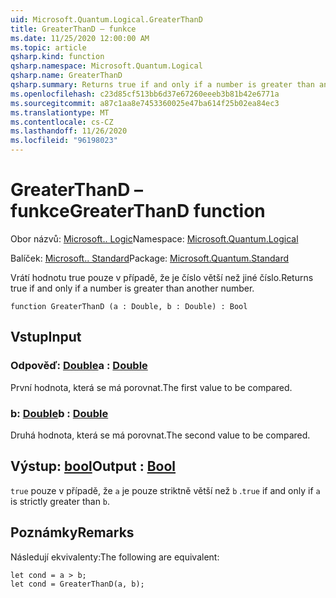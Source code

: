 ```yaml
---
uid: Microsoft.Quantum.Logical.GreaterThanD
title: GreaterThanD – funkce
ms.date: 11/25/2020 12:00:00 AM
ms.topic: article
qsharp.kind: function
qsharp.namespace: Microsoft.Quantum.Logical
qsharp.name: GreaterThanD
qsharp.summary: Returns true if and only if a number is greater than another number.
ms.openlocfilehash: c23d85cf513bb6d37e67260eeeb3b81b42e6771a
ms.sourcegitcommit: a87c1aa8e7453360025e47ba614f25b02ea84ec3
ms.translationtype: MT
ms.contentlocale: cs-CZ
ms.lasthandoff: 11/26/2020
ms.locfileid: "96198023"
---
```

# <a name="greaterthand-function"></a><span data-ttu-id="abba5-102">GreaterThanD – funkce</span><span class="sxs-lookup"><span data-stu-id="abba5-102">GreaterThanD function</span></span>

<span data-ttu-id="abba5-103">Obor názvů: [Microsoft.. Logic](xref:Microsoft.Quantum.Logical)</span><span class="sxs-lookup"><span data-stu-id="abba5-103">Namespace: [Microsoft.Quantum.Logical](xref:Microsoft.Quantum.Logical)</span></span>

<span data-ttu-id="abba5-104">Balíček: [Microsoft.. Standard](https://nuget.org/packages/Microsoft.Quantum.Standard)</span><span class="sxs-lookup"><span data-stu-id="abba5-104">Package: [Microsoft.Quantum.Standard](https://nuget.org/packages/Microsoft.Quantum.Standard)</span></span>


<span data-ttu-id="abba5-105">Vrátí hodnotu true pouze v případě, že je číslo větší než jiné číslo.</span><span class="sxs-lookup"><span data-stu-id="abba5-105">Returns true if and only if a number is greater than another number.</span></span>

```qsharp
function GreaterThanD (a : Double, b : Double) : Bool
```


## <a name="input"></a><span data-ttu-id="abba5-106">Vstup</span><span class="sxs-lookup"><span data-stu-id="abba5-106">Input</span></span>

### <a name="a--double"></a><span data-ttu-id="abba5-107">Odpověď: [Double](xref:microsoft.quantum.lang-ref.double)</span><span class="sxs-lookup"><span data-stu-id="abba5-107">a : [Double](xref:microsoft.quantum.lang-ref.double)</span></span>

<span data-ttu-id="abba5-108">První hodnota, která se má porovnat.</span><span class="sxs-lookup"><span data-stu-id="abba5-108">The first value to be compared.</span></span>


### <a name="b--double"></a><span data-ttu-id="abba5-109">b: [Double](xref:microsoft.quantum.lang-ref.double)</span><span class="sxs-lookup"><span data-stu-id="abba5-109">b : [Double](xref:microsoft.quantum.lang-ref.double)</span></span>

<span data-ttu-id="abba5-110">Druhá hodnota, která se má porovnat.</span><span class="sxs-lookup"><span data-stu-id="abba5-110">The second value to be compared.</span></span>



## <a name="output--bool"></a><span data-ttu-id="abba5-111">Výstup: [bool](xref:microsoft.quantum.lang-ref.bool)</span><span class="sxs-lookup"><span data-stu-id="abba5-111">Output : [Bool](xref:microsoft.quantum.lang-ref.bool)</span></span>

<span data-ttu-id="abba5-112">`true` pouze v případě, že `a` je pouze striktně větší než `b` .</span><span class="sxs-lookup"><span data-stu-id="abba5-112">`true` if and only if `a` is strictly greater than `b`.</span></span>

## <a name="remarks"></a><span data-ttu-id="abba5-113">Poznámky</span><span class="sxs-lookup"><span data-stu-id="abba5-113">Remarks</span></span>

<span data-ttu-id="abba5-114">Následují ekvivalenty:</span><span class="sxs-lookup"><span data-stu-id="abba5-114">The following are equivalent:</span></span>

```Q#
let cond = a > b;
let cond = GreaterThanD(a, b);
```
